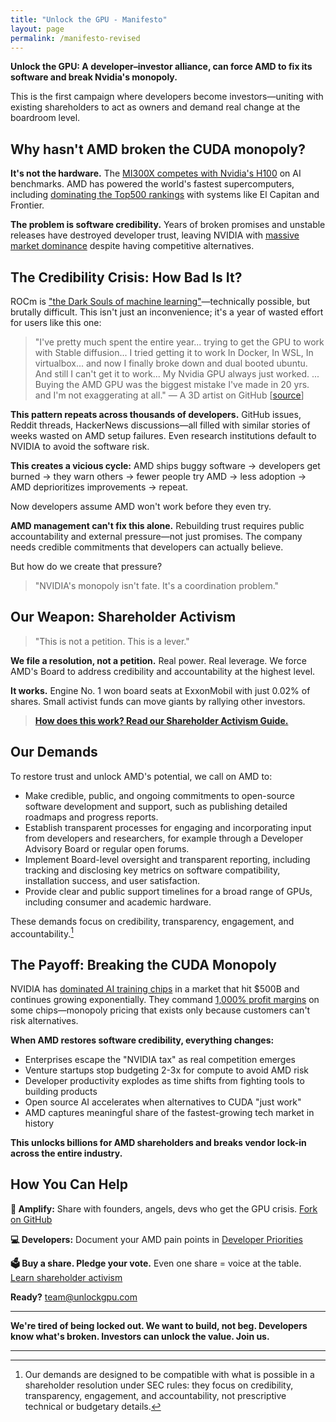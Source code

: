 ```yaml
---
title: "Unlock the GPU - Manifesto"
layout: page
permalink: /manifesto-revised
---
```


**Unlock the GPU: A developer–investor alliance, can force AMD to fix its software and break Nvidia's monopoly.**

This is the first campaign where developers become investors—uniting with existing shareholders to act as owners and demand real change at the boardroom level.

## Why hasn't AMD broken the CUDA monopoly?

**It's not the hardware.** The [MI300X competes with Nvidia's H100](https://semianalysis.com/2025/05/23/amd-vs-nvidia-inference-benchmark-who-wins-performance-cost-per-million-tokens/) on AI benchmarks. AMD has powered the world's fastest supercomputers, including [dominating the Top500 rankings](https://www.nextplatform.com/2024/11/18/amd-now-has-more-compute-on-the-top500-than-nvidia/) with systems like El Capitan and Frontier.

**The problem is software credibility.** Years of broken promises and unstable releases have destroyed developer trust, leaving NVIDIA with [massive market dominance](https://www.cnbc.com/2024/10/14/nvidia-shares-hit-a-record-as-chipmaker-market-cap-tops-3point4-trillion.html) despite having competitive alternatives.

## The Credibility Crisis: How Bad Is It?

ROCm is ["the Dark Souls of machine learning"](https://linustechtips.com/topic/1603733-rocm-is-the-dark-souls-of-machine-learning/)—technically possible, but brutally difficult. This isn't just an inconvenience; it's a year of wasted effort for users like this one:

> "I've pretty much spent the entire year... trying to get the GPU to work with Stable diffusion... I tried getting it to work In Docker, In WSL, In virtualbox... and now I finally broke down and dual booted ubuntu. And still I can't get it to work... My Nvidia GPU always just worked. ... Buying the AMD GPU was the biggest mistake I've made in 20 yrs. and I'm not exaggerating at all." — A 3D artist on GitHub [[source](https://github.com/ROCm/ROCm/issues/2754)]

**This pattern repeats across thousands of developers.** GitHub issues, Reddit threads, HackerNews discussions—all filled with similar stories of weeks wasted on AMD setup failures. Even research institutions default to NVIDIA to avoid the software risk.

**This creates a vicious cycle:** AMD ships buggy software → developers get burned → they warn others → fewer people try AMD → less adoption → AMD deprioritizes improvements → repeat.

Now developers assume AMD won't work before they even try.

**AMD management can't fix this alone.** Rebuilding trust requires public accountability and external pressure—not just promises. The company needs credible commitments that developers can actually believe.

But how do we create that pressure?

> "NVIDIA's monopoly isn't fate. It's a coordination problem."

## Our Weapon: Shareholder Activism

> "This is not a petition. This is a lever."

**We file a resolution, not a petition.** Real power. Real leverage. We force AMD's Board to address credibility and accountability at the highest level.

**It works.** Engine No. 1 won board seats at ExxonMobil with just 0.02% of shares. Small activist funds can move giants by rallying other investors.

> [**How does this work? Read our Shareholder Activism Guide.**](/activism/)  

## Our Demands

To restore trust and unlock AMD's potential, we call on AMD to:

- Make credible, public, and ongoing commitments to open-source software development and support, such as publishing detailed roadmaps and progress reports.
- Establish transparent processes for engaging and incorporating input from developers and researchers, for example through a Developer Advisory Board or regular open forums.
- Implement Board-level oversight and transparent reporting, including tracking and disclosing key metrics on software compatibility, installation success, and user satisfaction.
- Provide clear and public support timelines for a broad range of GPUs, including consumer and academic hardware.

These demands focus on credibility, transparency, engagement, and accountability.[^1]

## The Payoff: Breaking the CUDA Monopoly

NVIDIA has [dominated AI training chips](https://www.cnbc.com/2024/10/14/nvidia-shares-hit-a-record-as-chipmaker-market-cap-tops-3point4-trillion.html) in a market that hit $500B and continues growing exponentially. They command [1,000% profit margins](https://www.tomshardware.com/news/nvidia-makes-1000-profit-on-h100-gpus-report) on some chips—monopoly pricing that exists only because customers can't risk alternatives.

**When AMD restores software credibility, everything changes:**
- Enterprises escape the "NVIDIA tax" as real competition emerges
- Venture startups stop budgeting 2-3x for compute to avoid AMD risk  
- Developer productivity explodes as time shifts from fighting tools to building products
- Open source AI accelerates when alternatives to CUDA "just work"
- AMD captures meaningful share of the fastest-growing tech market in history

**This unlocks billions for AMD shareholders and breaks vendor lock-in across the entire industry.**

## How You Can Help

**🚀 Amplify:** Share with founders, angels, devs who get the GPU crisis. [Fork on GitHub](https://github.com/UnlockGPU/UnlockGPU)

**💻 Developers:** Document your AMD pain points in [Developer Priorities](/priorities/)

**🗳️ Buy a share. Pledge your vote.** Even one share = voice at the table. [Learn shareholder activism](/activism/)

**Ready?** [team@unlockgpu.com](mailto:team@unlockgpu.com)

---

**We're tired of being locked out. We want to build, not beg. Developers know what's broken. Investors can unlock the value. Join us.** 

---

[^1]: Our demands are designed to be compatible with what is possible in a shareholder resolution under SEC rules: they focus on credibility, transparency, engagement, and accountability, not prescriptive technical or budgetary details. 